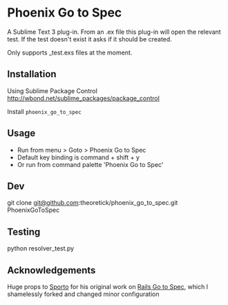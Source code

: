 Phoenix Go to Spec
================

A Sublime Text 3 plug-in. From an .ex file this plug-in will open the relevant
test. If the test doesn't exist it asks if it should be created.

Only supports _test.exs files at the moment.

Installation
------------

Using Sublime Package Control
http://wbond.net/sublime_packages/package_control

Install `phoenix_go_to_spec`

Usage
-----
- Run from menu > Goto > Phoenix Go to Spec
- Default key binding is command + shift + y
- Or run from command palette 'Phoenix Go to Spec'

Dev
----

git clone git@github.com:theoretick/phoenix_go_to_spec.git PhoenixGoToSpec

Testing
-------

  python resolver_test.py

Acknowledgements
-----------

Huge props to [Sporto](github.com/sporto) for his original work on
[Rails Go to Spec](http://github.com/sporto/rails_go_to_spec), which I
shamelessly forked and changed minor configuration
